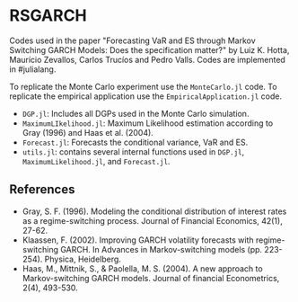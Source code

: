 # RSGARCH

Codes used in the paper "Forecasting VaR and ES through Markov Switching GARCH Models: Does the specification matter?" by Luiz K. Hotta, Maurício Zevallos, Carlos Trucíos and Pedro Valls. Codes are implemented in #julialang. 

To replicate the Monte Carlo experiment use the `MonteCarlo.jl` code.
To replicate the empirical application use the `EmpiricalApplication.jl` code.

- `DGP.jl`: Includes all DGPs used in the Monte Carlo simulation.
- `MaximumLIkelihood.jl`: Maximum Likelihood estimation according to Gray (1996) and Haas et al. (2004).
- `Forecast.jl`: Forecasts the conditional variance, VaR and ES.
- `utils.jl`: contains several internal functions used in `DGP.jl`, `MaximumLikelihood.jl`, and `Forecast.jl`.


## References

- Gray, S. F. (1996). Modeling the conditional distribution of interest rates as a regime-switching process. Journal of Financial Economics, 42(1), 27-62.
- Klaassen, F. (2002). Improving GARCH volatility forecasts with regime-switching GARCH. In Advances in Markov-switching models (pp. 223-254). Physica, Heidelberg.
- Haas, M., Mittnik, S., & Paolella, M. S. (2004). A new approach to Markov-switching GARCH models. Journal of financial Econometrics, 2(4), 493-530.
